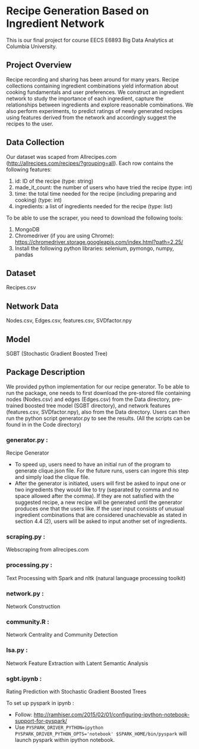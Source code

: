 # Recipe Generation Based on Ingredient Network

This is our final project for course EECS E6893 Big Data Analytics at Columbia University.

## Project Overview
Recipe recording and sharing has been around for many years. Recipe collections containing ingredient combinations yield information about cooking fundamentals and user preferences. We construct an ingredient network to study the importance of each ingredient, capture the relationships between ingredients and explore reasonable combinations. We also perform experiments, to predict ratings of newly generated recipes using features derived from the network and accordingly suggest the recipes to the user. 

## Data Collection

Our dataset was scaped from Allrecipes.com (http://allrecipes.com/recipes/?grouping=all). Each row contains the following features:
  1. id: ID of the recipe (type: string)
  2. made_it_count: the number of users who have tried the recipe (type: int)
  3. time: the total time needed for the recipe (including preparing and cooking) (type: int)
  4. ingredients: a list of ingredients needed for the recipe (type: list)

To be able to use the scraper, you need to download the following tools:
  1. MongoDB
  2. Chromedriver (if you are using Chrome):
  https://chromedriver.storage.googleapis.com/index.html?path=2.25/
  3. Install the following python libraries:
  selenium, pymongo, numpy, pandas

## Dataset
Recipes.csv 

## Network Data
Nodes.csv, Edges.csv, features.csv, SVDfactor.npy 

## Model
SGBT (Stochastic Gradient Boosted Tree)

## Package Description
We provided python implementation for our recipe generator. To be able to run the package, one needs to first download the pre-stored file containing nodes (Nodes.csv) and edges (Edges.csv) from the Data directory, pre-trained boosted tree model (SGBT directory), and network features (features.csv, SVDfactor.npy), also from the Data directory. Users can then run the python script generator.py to see the results. (All the scripts can be found in in the Code directory)

### generator.py : 
Recipe Generator
+ To speed up, users need to have an initial run of the program to generate clique.json file. For the future runs, users can ingore this step and simply load the clique file.
+ After the generator is initiated, users will first be asked to input one or two ingredients they would like to try (separated by comma and no space allowed after the comma). If they are not satisfied with the suggested recipe, a new recipe will be generated until the generator produces one that the users like. If the user input consists of unusual ingredient combinations that are considered unachievable as stated in section 4.4 (2), users will be asked to input another set of ingredients. 

### scraping.py :
Webscraping from allrecipes.com

### processing.py :
Text Processing with Spark and nltk (natural language processing toolkit)

### network.py :
Network Construction

### community.R :
Network Centrality and Community Detection

### lsa.py :
Network Feature Extraction with Latent Semantic Analysis

### sgbt.ipynb :
Rating Prediction with Stochastic Gradient Boosted Trees

To set up pyspark in ipynb :
+ Follow:  http://ramhiser.com/2015/02/01/configuring-ipython-notebook-support-for-pyspark/
+ Use 
`PYSPARK_DRIVER_PYTHON=ipython PYSPARK_DRIVER_PYTHON_OPTS='notebook' $SPARK_HOME/bin/pyspark`
will launch pyspark within ipython notebook.
